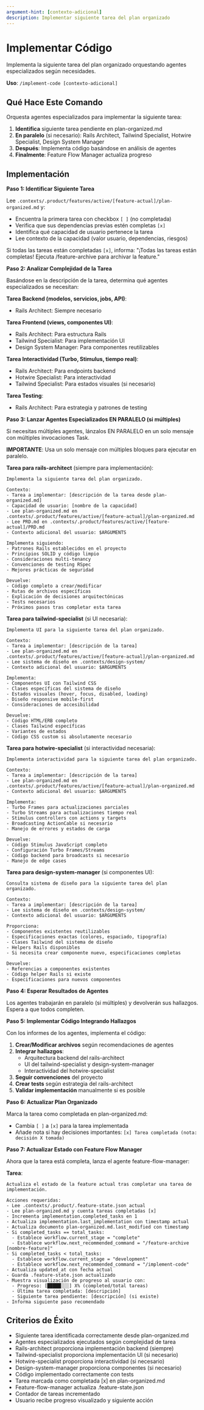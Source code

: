 ```yaml
---
argument-hint: [contexto-adicional]
description: Implementar siguiente tarea del plan organizado
---
```


# Implementar Código

Implementa la siguiente tarea del plan organizado orquestando agentes especializados según necesidades.

**Uso**: `/implement-code [contexto-adicional]`

## Qué Hace Este Comando

Orquesta agentes especializados para implementar la siguiente tarea:
1. **Identifica** siguiente tarea pendiente en plan-organized.md
2. **En paralelo** (si necesario): Rails Architect, Tailwind Specialist, Hotwire Specialist, Design System Manager
3. **Después**: Implementa código basándose en análisis de agentes
4. **Finalmente**: Feature Flow Manager actualiza progreso

## Implementación

**Paso 1: Identificar Siguiente Tarea**

Lee `.contexts/.product/features/active/[feature-actual]/plan-organized.md` y:
- Encuentra la primera tarea con checkbox `[ ]` (no completada)
- Verifica que sus dependencias previas estén completas `[x]`
- Identifica qué capacidad de usuario pertenece la tarea
- Lee contexto de la capacidad (valor usuario, dependencias, riesgos)

Si todas las tareas están completadas `[x]`, informa: "¡Todas las tareas están completas! Ejecuta /feature-archive para archivar la feature."

**Paso 2: Analizar Complejidad de la Tarea**

Basándose en la descripción de la tarea, determina qué agentes especializados se necesitan:

**Tarea Backend (modelos, servicios, jobs, API)**:
- Rails Architect: Siempre necesario

**Tarea Frontend (views, componentes UI)**:
- Rails Architect: Para estructura Rails
- Tailwind Specialist: Para implementación UI
- Design System Manager: Para componentes reutilizables

**Tarea Interactividad (Turbo, Stimulus, tiempo real)**:
- Rails Architect: Para endpoints backend
- Hotwire Specialist: Para interactividad
- Tailwind Specialist: Para estados visuales (si necesario)

**Tarea Testing**:
- Rails Architect: Para estrategia y patrones de testing

**Paso 3: Lanzar Agentes Especializados EN PARALELO (si múltiples)**

Si necesitas múltiples agentes, lánzalos EN PARALELO en un solo mensaje con múltiples invocaciones Task.

**IMPORTANTE**: Usa un solo mensaje con múltiples bloques <invoke name="Task"> para ejecutar en paralelo.

**Tarea para rails-architect** (siempre para implementación):
```
Implementa la siguiente tarea del plan organizado.

Contexto:
- Tarea a implementar: [descripción de la tarea desde plan-organized.md]
- Capacidad de usuario: [nombre de la capacidad]
- Lee plan-organized.md en .contexts/.product/features/active/[feature-actual]/plan-organized.md
- Lee PRD.md en .contexts/.product/features/active/[feature-actual]/PRD.md
- Contexto adicional del usuario: $ARGUMENTS

Implementa siguiendo:
- Patrones Rails establecidos en el proyecto
- Principios SOLID y código limpio
- Consideraciones multi-tenancy
- Convenciones de testing RSpec
- Mejores prácticas de seguridad

Devuelve:
- Código completo a crear/modificar
- Rutas de archivos específicas
- Explicación de decisiones arquitectónicas
- Tests necesarios
- Próximos pasos tras completar esta tarea
```

**Tarea para tailwind-specialist** (si UI necesaria):
```
Implementa UI para la siguiente tarea del plan organizado.

Contexto:
- Tarea a implementar: [descripción de la tarea]
- Lee plan-organized.md en .contexts/.product/features/active/[feature-actual]/plan-organized.md
- Lee sistema de diseño en .contexts/design-system/
- Contexto adicional del usuario: $ARGUMENTS

Implementa:
- Componentes UI con Tailwind CSS
- Clases específicas del sistema de diseño
- Estados visuales (hover, focus, disabled, loading)
- Diseño responsive mobile-first
- Consideraciones de accesibilidad

Devuelve:
- Código HTML/ERB completo
- Clases Tailwind específicas
- Variantes de estados
- Código CSS custom si absolutamente necesario
```

**Tarea para hotwire-specialist** (si interactividad necesaria):
```
Implementa interactividad para la siguiente tarea del plan organizado.

Contexto:
- Tarea a implementar: [descripción de la tarea]
- Lee plan-organized.md en .contexts/.product/features/active/[feature-actual]/plan-organized.md
- Contexto adicional del usuario: $ARGUMENTS

Implementa:
- Turbo Frames para actualizaciones parciales
- Turbo Streams para actualizaciones tiempo real
- Stimulus controllers con actions y targets
- Broadcasting ActionCable si necesario
- Manejo de errores y estados de carga

Devuelve:
- Código Stimulus JavaScript completo
- Configuración Turbo Frames/Streams
- Código backend para broadcasts si necesario
- Manejo de edge cases
```

**Tarea para design-system-manager** (si componentes UI):
```
Consulta sistema de diseño para la siguiente tarea del plan organizado.

Contexto:
- Tarea a implementar: [descripción de la tarea]
- Lee sistema de diseño en .contexts/design-system/
- Contexto adicional del usuario: $ARGUMENTS

Proporciona:
- Componentes existentes reutilizables
- Especificaciones exactas (colores, espaciado, tipografía)
- Clases Tailwind del sistema de diseño
- Helpers Rails disponibles
- Si necesita crear componente nuevo, especificaciones completas

Devuelve:
- Referencias a componentes existentes
- Código helper Rails si existe
- Especificaciones para nuevos componentes
```

**Paso 4: Esperar Resultados de Agentes**

Los agentes trabajarán en paralelo (si múltiples) y devolverán sus hallazgos. Espera a que todos completen.

**Paso 5: Implementar Código Integrando Hallazgos**

Con los informes de los agentes, implementa el código:

1. **Crear/Modificar archivos** según recomendaciones de agentes
2. **Integrar hallazgos**:
   - Arquitectura backend del rails-architect
   - UI del tailwind-specialist y design-system-manager
   - Interactividad del hotwire-specialist
3. **Seguir convenciones** del proyecto
4. **Crear tests** según estrategia del rails-architect
5. **Validar implementación** manualmente si es posible

**Paso 6: Actualizar Plan Organizado**

Marca la tarea como completada en plan-organized.md:
- Cambia `[ ]` a `[x]` para la tarea implementada
- Añade nota si hay decisiones importantes: `[x] Tarea completada (nota: decisión X tomada)`

**Paso 7: Actualizar Estado con Feature Flow Manager**

Ahora que la tarea está completa, lanza el agente feature-flow-manager:

**Tarea**:
```
Actualiza el estado de la feature actual tras completar una tarea de implementación.

Acciones requeridas:
- Lee .contexts/.product/.feature-state.json actual
- Lee plan-organized.md y cuenta tareas completadas [x]
- Incrementa implementation.completed_tasks en 1
- Actualiza implementation.last_implementation con timestamp actual
- Actualiza documento plan-organized.md.last_modified con timestamp
- Si completed_tasks == total_tasks:
  - Establece workflow.current_stage = "complete"
  - Establece workflow.next_recommended_command = "/feature-archive [nombre-feature]"
- Si completed_tasks < total_tasks:
  - Establece workflow.current_stage = "development"
  - Establece workflow.next_recommended_command = "/implement-code"
- Actualiza updated_at con fecha actual
- Guarda .feature-state.json actualizado
- Muestra visualización de progreso al usuario con:
  - Progreso: [█████░░░] X% (completed/total tareas)
  - Última tarea completada: [descripción]
  - Siguiente tarea pendiente: [descripción] (si existe)
- Informa siguiente paso recomendado
```

## Criterios de Éxito

- Siguiente tarea identificada correctamente desde plan-organized.md
- Agentes especializados ejecutados según complejidad de tarea
- Rails-architect proporciona implementación backend (siempre)
- Tailwind-specialist proporciona implementación UI (si necesario)
- Hotwire-specialist proporciona interactividad (si necesario)
- Design-system-manager proporciona componentes (si necesario)
- Código implementado correctamente con tests
- Tarea marcada como completada [x] en plan-organized.md
- Feature-flow-manager actualiza .feature-state.json
- Contador de tareas incrementado
- Usuario recibe progreso visualizado y siguiente acción
